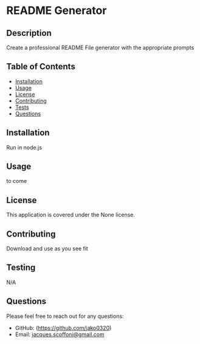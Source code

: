 
# README Generator

## Description
Create a professional README File generator with the appropriate prompts

## Table of Contents
- [Installation](#installation)
- [Usage](#usage)
- [License](#license)
- [Contributing](#contributing)
- [Tests](#tests)
- [Questions](#questions)

## Installation
Run in node.js

## Usage
to come

## License
This application is covered under the None license.

## Contributing
Download and use as you see fit

## Testing
N/A

## Questions
Please feel free to reach out for any questions:
- GitHub: (https://github.com/jako0320)
- Email: jacques.scoffoni@gmail.com
